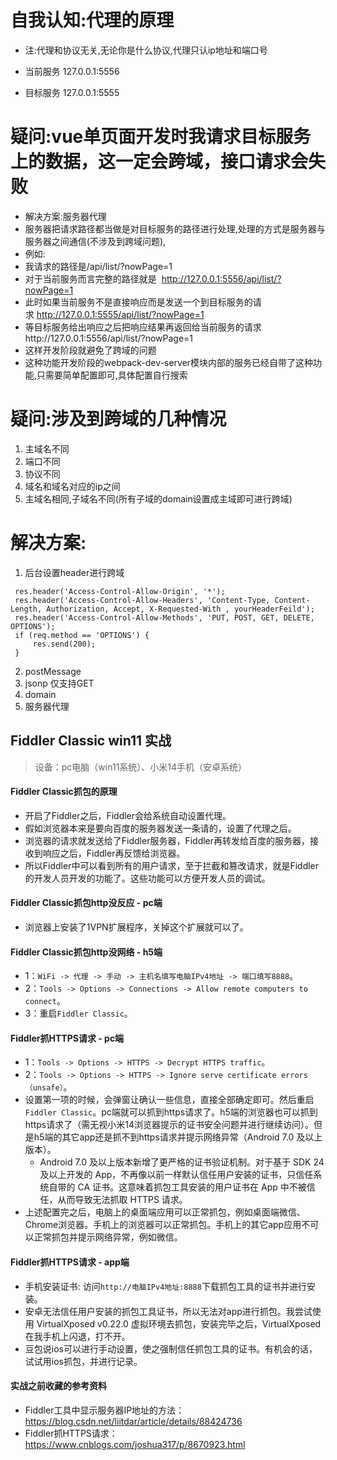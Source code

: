 # 自我认知:代理的原理
* 注:代理和协议无关,无论你是什么协议,代理只认ip地址和端口号

* 当前服务 127.0.0.1:5556
* 目标服务 127.0.0.1:5555

# 疑问:vue单页面开发时我请求目标服务上的数据，这一定会跨域，接口请求会失败
* 解决方案:服务器代理
* 服务器把请求路径都当做是对目标服务的路径进行处理,处理的方式是服务器与服务器之间通信(不涉及到跨域问题),
* 例如:
* 我请求的路径是/api/list/?nowPage=1     
* 对于当前服务而言完整的路径就是  http://127.0.0.1:5556/api/list/?nowPage=1
* 此时如果当前服务不是直接响应而是发送一个到目标服务的请求 http://127.0.0.1:5555/api/list/?nowPage=1
* 等目标服务给出响应之后把响应结果再返回给当前服务的请求http://127.0.0.1:5556/api/list/?nowPage=1
* 这样开发阶段就避免了跨域的问题
* 这种功能开发阶段的webpack-dev-server模块内部的服务已经自带了这种功能,只需要简单配置即可,具体配置自行搜索

# 疑问:涉及到跨域的几种情况
1. 主域名不同
2. 端口不同
3. 协议不同
4. 域名和域名对应的ip之间
5. 主域名相同,子域名不同(所有子域的domain设置成主域即可进行跨域)

# 解决方案:
1. 后台设置header进行跨域
```
 res.header('Access-Control-Allow-Origin', '*');
 res.header('Access-Control-Allow-Headers', 'Content-Type, Content-Length, Authorization, Accept, X-Requested-With , yourHeaderFeild');
 res.header('Access-Control-Allow-Methods', 'PUT, POST, GET, DELETE, OPTIONS');
 if (req.method == 'OPTIONS') {
     res.send(200);
 }
```
2. postMessage
3. jsonp  仅支持GET
4. domain
5. 服务器代理

## Fiddler Classic win11 实战
> 设备：pc电脑（win11系统）、小米14手机（安卓系统）
#### Fiddler Classic抓包的原理
* 开启了Fiddler之后，Fiddler会给系统自动设置代理。
* 假如浏览器本来是要向百度的服务器发送一条请的，设置了代理之后。
* 浏览器的请求就发送给了Fiddler服务器，Fiddler再转发给百度的服务器，接收到响应之后，Fiddler再反馈给浏览器。
* 所以Fiddler中可以看到所有的用户请求，至于拦截和篡改请求，就是Fiddler的开发人员开发的功能了。这些功能可以方便开发人员的调试。
#### Fiddler Classic抓包http没反应 - pc端
* 浏览器上安装了1VPN扩展程序，关掉这个扩展就可以了。
#### Fiddler Classic抓包http没网络 - h5端
* 1：`WiFi -> 代理 -> 手动 -> 主机名填写电脑IPv4地址 -> 端口填写8888`。
* 2：`Tools -> Options -> Connections -> Allow remote computers to connect`。
* 3：重启`Fiddler Classic`。
#### Fiddler抓HTTPS请求 - pc端
* 1：`Tools -> Options -> HTTPS -> Decrypt HTTPS traffic`。
* 2：`Tools -> Options -> HTTPS -> Ignore serve certificate errors（unsafe）`。
* 设置第一项的时候，会弹窗让确认一些信息，直接全部确定即可。然后重启`Fiddler Classic`。pc端就可以抓到https请求了。h5端的浏览器也可以抓到https请求了（需无视小米14浏览器提示的证书安全问题并进行继续访问）。但是h5端的其它app还是抓不到https请求并提示网络异常（Android 7.0 及以上版本）。
  - Android 7.0 及以上版本新增了更严格的证书验证机制。对于基于 SDK 24 及以上开发的 App，不再像以前一样默认信任用户安装的证书，只信任系统自带的 CA 证书。这意味着抓包工具安装的用户证书在 App 中不被信任，从而导致无法抓取 HTTPS 请求。
* 上述配置完之后，电脑上的桌面端应用可以正常抓包，例如桌面端微信、Chrome浏览器。手机上的浏览器可以正常抓包。手机上的其它app应用不可以正常抓包并提示网络异常，例如微信。
#### Fiddler抓HTTPS请求 - app端
* 手机安装证书: 访问`http://电脑IPv4地址:8888`下载抓包工具的证书并进行安装。
* 安卓无法信任用户安装的抓包工具证书，所以无法对app进行抓包。我尝试使用 VirtualXposed v0.22.0 虚拟环境去抓包，安装完毕之后，VirtualXposed在我手机上闪退，打不开。
* 豆包说ios可以进行手动设置，使之强制信任抓包工具的证书。有机会的话，试试用ios抓包，并进行记录。
#### 实战之前收藏的参考资料
* Fiddler工具中显示服务器IP地址的方法：https://blog.csdn.net/liitdar/article/details/88424736
* Fiddler抓HTTPS请求：https://www.cnblogs.com/joshua317/p/8670923.html
